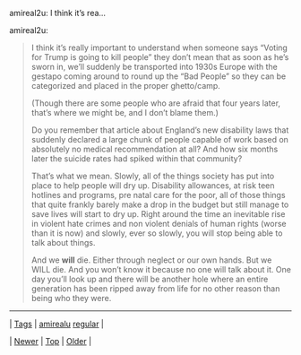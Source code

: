 <!--
title: amireal2u
date: 2020-06-28T15:27:00.130Z
tags: amirealu, regular
-->


amireal2u: I think it’s rea...

<p>amireal2u:</p>

<blockquote>
<p>I think it’s really important to understand when someone says “Voting for Trump is going to kill people” they don’t mean that as soon as he’s sworn in, we’ll suddenly be transported into 1930s Europe with the gestapo coming around to round up the “Bad People” so they can be categorized and placed in the proper ghetto/camp.</p>
<p>(Though there are some people who are afraid that four years later, that’s where we might be, and I don’t blame them.)</p>
<p>Do you remember that article about England’s new disability laws that suddenly declared a large chunk of people capable of work based on absolutely no medical recommendation at all? And how six months later the suicide rates had spiked within that community?</p>
<p>That’s what we mean. Slowly, all of the things society has put into place to help people will dry up. Disability allowances, at risk teen hotlines and programs, pre natal care for the poor, all of those things that quite frankly barely make a drop in the budget but still manage to save lives will start to dry up. Right around the time an inevitable rise in violent hate crimes and non violent denials of human rights (worse than it is now) and slowly, ever so slowly, you will stop being able to talk about things. <br/></p>
<p>And we <b>will</b> die. Either through neglect or our own hands. But we WILL die. And you won’t know it because no one will talk about it. One day you’ll look up and there will be another hole where an entire generation has been ripped away from life for no other reason than being who they were.<br/></p>
</blockquote>

<!--BOTTOM-POST-NAVIGATION-->
---

| [Tags](tags.md) | [amirealu](tag-amirealu.md) [regular](tag-regular.md) |

| [Newer](151463359198.md) | [Top](index.md) | [Older](151651740503.md) |